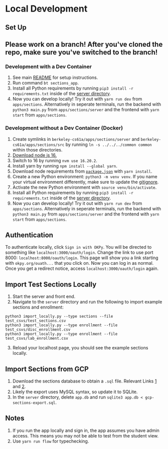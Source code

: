 # Local Development

## Set Up
## Please work on a branch! After you've cloned the repo, make sure you've switched to the branch!

### Development with a Dev Container
1. See main [README](../../README.md#docker-setup) for setup instructions.
2. Run command `bt sections_app`.
3. Install all Python requirements by running `pip3 install -r requirements.txt` inside of the [server directory](sections/server).
4. Now you can develop locally! Try it out with `yarn run dev` from `apps/sections`. Alternatively in seperate terminals, run the backend with `python3 main.py` from `apps/sections/server` and the frontend with `yarn start` from `apps/sections`.

### Development without a Dev Container (Docker)
1. Create symlinks in `berkeley-cs61a/apps/sections/server` and `berkeley-cs61a/apps/sections/src` by running `ln -s ../../../common common` within those directories.
2. [Download node js 16.](https://nodejs.org/en/download/package-manager)
3. Switch to 16 by running `nvm use 16.20.2`.
4. Install yarn by running `npm install --global yarn`.
5. Download node requirements from [`package.json`](sections/package.json) with `yarn install`.
6. Create a new Python environment: `python3 -m venv venv`. If you name your virtual environment differently, make sure to update the [gitignore](sections/.gitignore).
7. Activate the new Python environment with `source venv/bin/activate`.
8. Install all Python requirements by running `pip3 install -r requirements.txt` inside of the [server directory](sections/server).
9. Now you can develop locally! Try it out with `yarn run dev` from `apps/sections`. Alternatively in seperate terminals, run the backend with `python3 main.py` from `apps/sections/server` and the frontend with `yarn start` from `apps/sections`.

## Authentication

To authenticate locally, click `Sign in with OKPy`. You will be directed to something like `localhost:3000/oauth/login`. Change the link to use port 8000:
`localhost:8000/oauth/login`. This page will show you a link starting with `okpy.org/ouath...` that you click on. Now you can log in as normal. Once you get a redirect notice,
access `localhost:3000/oauth/login` again.

## Import Test Sections Locally

1. Start the server and front end.
2. Navigate to the `server` directory and run the following to import example sections and enrollment:

```
python3 import_locally.py --type sections --file test_csvs/test_sections.csv
python3 import_locally.py --type enrollment --file test_csvs/disc_enrollment.csv
python3 import_locally.py --type enrollment --file test_csvs/lab_enrollment.csv
```

3. Reload your localhost page, you should see the example sections locally.

## Import Sections from GCP
1. Download the sections database to obtain a `.sql` file. Relevant Links [1](https://cloud.google.com/sql/docs/mysql/import-export/import-export-sql) and [2](https://cloud.google.com/storage/docs/downloading-objects).
2. Likely the export uses MySQL syntax, so update it to SQLite.
3. In the `server` directory, delete `app.db` and run `sqlite3 app.db < gcp-sections-export.sql`.

## Notes
1. If you run the app locally and sign in, the app assumes you have admin access. This means you may not be able to test from the student view.
2. Use `yarn run flow` for typechecking.
